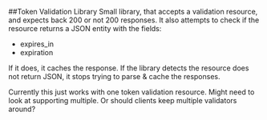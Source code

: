 ##Token Validation Library
Small library, that accepts a validation resource, and expects back 200 or not 200 responses. 
It also attempts to check if the resource returns a JSON entity with the fields:
 
 - expires_in
 - expiration
 
 If it does, it caches the response. If the library detects the resource does not return JSON,
 it stops trying to parse & cache the responses.
 
 Currently this just works with one token validation resource. Might need to look at supporting multiple.
 Or should clients keep multiple validators around?